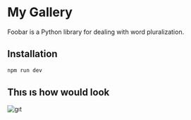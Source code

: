 
# My Gallery
Foobar is a Python library for dealing with word pluralization.

## Installation



```bash
npm run dev
```

## Thıs ıs how would look


![gıt](https://github.com/Yusufsertkaya/vite-react/assets/125422424/8258a49a-5c9d-4051-9633-0fa237362428)
